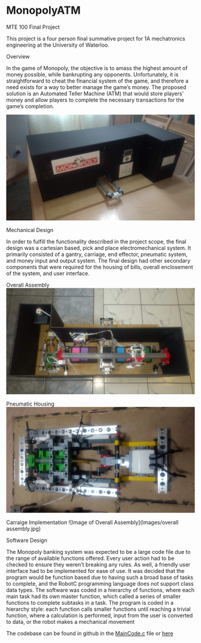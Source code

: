 # MonopolyATM
MTE 100 Final Project

This project is a four person final summative project for 1A mechatronics engineering at the University of Waterloo.

Overview

In the game of Monopoly, the objective is to amass the highest amount of money possible, while bankrupting any opponents. Unfortunately, it is straightforward to cheat the financial system of the game, and therefore a need exists for a way to better manage the game’s money. The proposed solution is an Automated Teller Machine (ATM) that would store players’ money and allow players to complete the necessary transactions for the game’s completion.

![Image of Bank Design](Images/housing.jpg)

Mechanical Design

In order to fulfill the functionality described in the project scope, the final design was a cartesian based, pick and place electromechanical system. It primarily consisted of a gantry, carriage, end effector, pneumatic system, and money input and output system. The final design had other secondary components that were required for the housing of bills, overall enclosement of the system, and user interface.

Overall Assembly
![Image of Overall Internal Assembly](Images/overall%20assembly.jpg)

Pneumatic Housing
![Image of Pneumatic Housing](Images/pneumatic%20housing.jpg)

Carraige Implementation
![Image of Overall Assembly](Images/overall assembly.jpg)

Software Design

The Monopoly banking system was expected to be a large code file due to the range of available functions offered. Every user action had to be checked to ensure they weren’t breaking any rules. As well, a friendly user interface had to be implemented for ease of use.
It was decided that the program would be function based due to having such a broad base of tasks to complete, and the RobotC programming language does not support class data types. The software was coded in a hierarchy of functions, where each main task had its own master function, which called a series of smaller functions to complete subtasks in a task. 
The program is coded in a hierarchy style: each function calls smaller functions until reaching a trivial function, where a calculation is performed, input from the user is converted to data, or the robot makes a mechanical movement

The codebase can be found in github in the [MainCode.c](https://github.com/wshahbaz/MonopolyATM/blob/master/MainCode.c) file or [here](https://github.com/wshahbaz/MonopolyATM/blob/master/MainCode.c)


